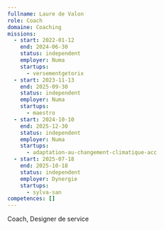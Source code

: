 ```yaml
---
fullname: Laure de Valon
role: Coach
domaine: Coaching
missions:
  - start: 2022-01-12
    end: 2024-06-30
    status: independent
    employer: Numa
    startups:
      - versementgetorix
  - start: 2023-11-13
    end: 2025-09-30
    status: independent
    employer: Numa
    startups:
      - maestro
  - start: 2024-10-10
    end: 2025-12-30
    status: independent
    employer: Numa
    startups:
      - adaptation-au-changement-climatique-acc
  - start: 2025-07-18
    end: 2025-10-18
    status: independent
    employer: Dynergie
    startups:
      - sylva-san
competences: []
---
```

Coach, Designer de service
